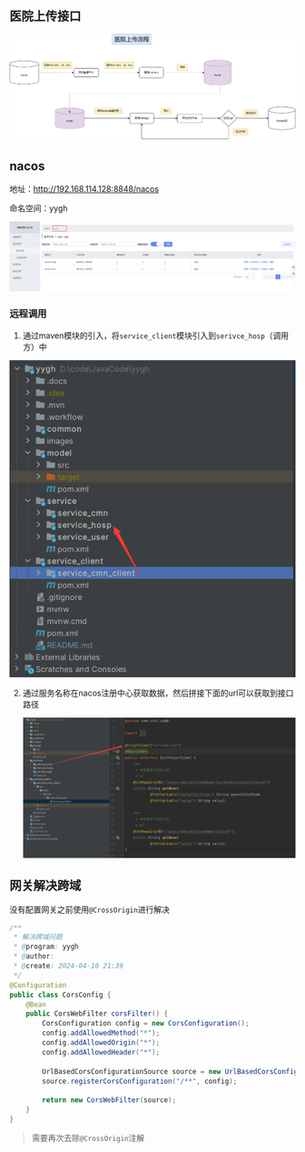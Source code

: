 ## 医院上传接口

![医院长传流程](images/医院长传流程.png)

## nacos

地址：http://192.168.114.128:8848/nacos

命名空间：yygh

![image-20240401213902056](images/image-20240401213902056.png)

### 远程调用

1. 通过maven模块的引入，将`service_client`模块引入到`serivce_hosp`（调用方）中

![image-20240401220914649](images/image-20240401220914649.png)

2. 通过服务名称在nacos注册中心获取数据，然后拼接下面的url可以获取到接口路径

   ![image-20240401221055426](images/image-20240401221055426.png)

## 网关解决跨域

没有配置网关之前使用`@CrossOrigin`进行解决

```java
/**
 * 解决跨域问题
 * @program: yygh
 * @author:
 * @create: 2024-04-10 21:39
 */
@Configuration
public class CorsConfig {
    @Bean
    public CorsWebFilter corsFilter() {
        CorsConfiguration config = new CorsConfiguration();
        config.addAllowedMethod("*");
        config.addAllowedOrigin("*");
        config.addAllowedHeader("*");

        UrlBasedCorsConfigurationSource source = new UrlBasedCorsConfigurationSource(new PathPatternParser());
        source.registerCorsConfiguration("/**", config);

        return new CorsWebFilter(source);
    }
}
```

> 需要再次去除`@CrossOrigin`注解
